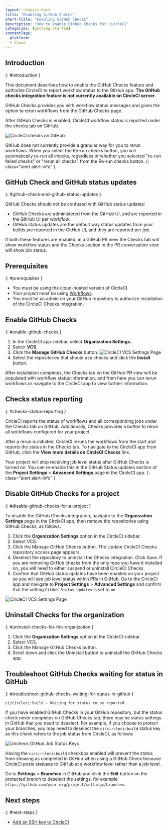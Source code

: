 ```yaml
---
layout: classic-docs
title: "Enabling GitHub Checks"
short-title: "Enabling GitHub Checks"
description: "How to enable GitHub Checks for CircleCI"
categories: [getting-started]
contentTags:
  platform:
  - Cloud
---
```


## Introduction
{: #introduction }

This document describes how to enable the GitHub Checks feature and authorize CircleCI to report workflow status to the GitHub app. **The GitHub checks integration feature is not currently available on CircleCI server**.

GitHub Checks provides you with workflow status messages and gives the option to rerun workflows from the GitHub Checks page.

After GitHub Checks is enabled, CircleCI workflow status is reported under the checks tab on GitHub.

![CircleCI checks on GitHub]({{site.baseurl}}/assets/img/docs/checks_tab.png)

GitHub does not currently provide a granular way for you to rerun workflows. When you select the Re-run checks button, you will automatically re-run all checks, regardless of whether you selected "re-run failed checks" or "rerun all checks" from the Re-run checks button.
{: class="alert alert-info" }

## GitHub Check and GitHub status updates
{: #github-check-and-github-status-updates }

GitHub Checks should not be confused with GitHub status updates:

* GitHub Checks are administered from the GitHub UI, and are reported in the GitHub UI per _workflow_.
* GitHub status updates are the default way status updates from your builds are reported in the GitHub UI, and they are reported per _job_.

If both these features are enabled, in a GitHub PR view the Checks tab will show workflow status and the Checks section in the PR conversation view will show job status.

## Prerequisites
{: #prerequisites }

- You must be using the cloud-hosted version of CircleCI.
- Your project must be using [Workflows](/docs/workflows/).
- You must be an admin on your GitHub repository to authorize installation of the CircleCI Checks integration.

## Enable GitHub Checks
{: #enable-github-checks }

1. In the CircleCI app sidebar, select **Organization Settings**.
2. Select **VCS**.
3. Click the **Manage GitHub Checks** button.
![CircleCI VCS Settings Page]({{site.baseurl}}/assets/img/docs/screen_github_checks_new_ui.png)
4. Select the repositories that should use checks and click the **Install** button.

After installation completes, the Checks tab on the GitHub PR view will be populated with workflow status information, and from here you can rerun workflows or navigate to the CircleCI app to view further information.

## Checks status reporting
{: #checks-status-reporting }

CircleCI reports the status of workflows and all corresponding jobs under the Checks tab on GitHub. Additionally, Checks provides a button to rerun all workflows configured for your project.

After a rerun is initiated, CircleCI reruns the workflows from the start and reports the status in the Checks tab. To navigate to the CircleCI app from GitHub, click the **View more details on CircleCI Checks** link.

Your project will stop receiving job level status after GitHub Checks is turned on. You can re-enable this in the GitHub Status updates section of the **Project Settings** > **Advanced Settings** page in the CircleCI app.
{: class="alert alert-info" }

## Disable GitHub Checks for a project
{: #disable-github-checks-for-a-project }

To disable the GitHub Checks integration, navigate to the **Organization Settings** page in the CircleCI app, then remove the repositories using GitHub Checks, as follows:

1. Click the **Organization Settings** option in the CircleCI sidebar.
2. Select VCS.
3. Click the Manage GitHub Checks button. The Update CircleCI Checks repository access page appears.
4. Deselect the repository to uninstall the Checks integration. Click Save. If you are removing GitHub checks from the only repo you have it installed on, you will need to either suspend or uninstall CircleCI Checks.
5. Confirm that GitHub status updates have been enabled on your project so you will see job level status within PRs in GitHub. Go to the CircleCI app and navigate to **Project Settings** > **Advanced Settings** and confirm that the setting `GitHub Status Updates` is set to `on`.

![CircleCI VCS Settings Page]({{site.baseurl}}/assets/img/docs/screen_github_checks_disable_new_ui.png)

## Uninstall Checks for the organization
{: #uninstall-checks-for-the-organization }

1. Click the **Organization Settings** option in the CircleCI sidebar.
2. Select VCS.
3. Click the Manage GitHub Checks button.
4. Scroll down and click the Uninstall button to uninstall the GitHub Checks app.


## Troubleshoot GitHub Checks waiting for status in GitHub
{: #troubleshoot-github-checks-waiting-for-status-in-github }

`ci/circleci:build — Waiting for status to be reported`

If you have enabled GitHub Checks in your GitHub repository, but the status check never completes on GitHub Checks tab, there may be status settings in GitHub that you need to deselect. For example, if you choose to protect your branches, you may need to deselect the `ci/circleci:build` status key as this check refers to the job status from CircleCI, as follows:

![Uncheck GitHub Job Status Keys]({{site.baseurl}}/assets/img/docs/github_job_status.png)

Having the `ci/circleci:build` checkbox enabled will prevent the status from showing as completed in GitHub when using a GitHub Check because CircleCI posts statuses to GitHub at a workflow level rather than a job level.

Go to **Settings** > **Branches** in GitHub and click the **Edit** button on the protected branch to deselect the settings, for example `https://github.com/your-org/project/settings/branches`.

## Next steps
{: #next-steps }

- [Add an SSH key to CircleCI](/docs/add-ssh-key)
